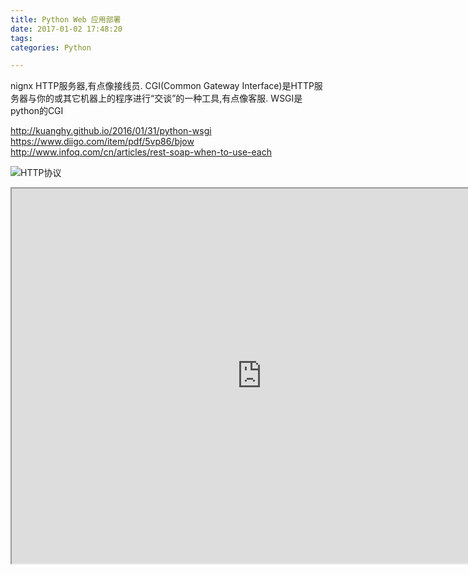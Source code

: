 ```yaml
---
title: Python Web 应用部署
date: 2017-01-02 17:48:20
tags:
categories: Python

---
```



nignx HTTP服务器,有点像接线员.
CGI(Common Gateway Interface)是HTTP服务器与你的或其它机器上的程序进行“交谈”的一种工具,有点像客服.
WSGI是python的CGI

http://kuanghy.github.io/2016/01/31/python-wsgi
https://www.diigo.com/item/pdf/5vp86/bjow
http://www.infoq.com/cn/articles/rest-soap-when-to-use-each

![HTTP协议](http://www.runoob.com/wp-content/uploads/2013/11/cgiarch.gif)










<iframe src= "http://fullstackpython.atjiang.com/full-stack-python-map.pdf"  width="800" height="600">


